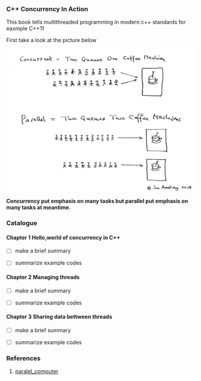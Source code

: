 ### C++ Concurrency In Action

This book tells multithreaded programming in modern c++ standards for eaxmple C++11

First take a look at the picture below

![concurrency_vs_parallel](./images/concurrency_vs_parallel.jpg)


**Concurrency put emphasis on many tasks but parallel put emphasis on many tasks at meantime.**

### Catalogue

####  Chapter 1 Hello,world of concurrency in C++

- [ ]  make a brief summary

- [ ]  summarize example codes

#### Chapter 2 Managing threads

- [ ]  make a brief summary

- [ ]  summarize example codes
  
#### Chapter 3 Sharing data bettween threads

- [ ]  make a brief summary

- [ ]  summarize example codes






### References

1. [paralel_computer](http://15418.courses.cs.cmu.edu/spring2017/home)